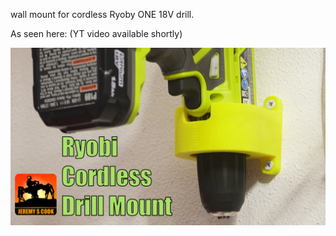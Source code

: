wall mount for cordless Ryoby ONE 18V drill.

As seen here: (YT video available shortly)

![image](logo-template-ryobi.jpg)
